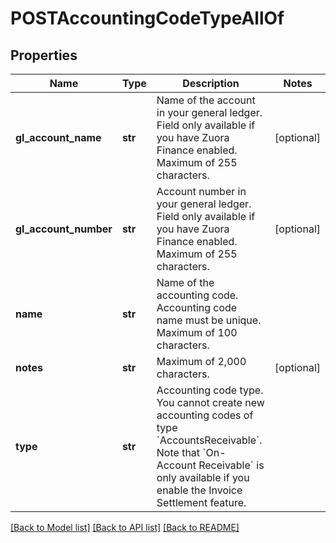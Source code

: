 # POSTAccountingCodeTypeAllOf

## Properties
Name | Type | Description | Notes
------------ | ------------- | ------------- | -------------
**gl_account_name** | **str** | Name of the account in your general ledger.  Field only available if you have Zuora Finance enabled. Maximum of 255 characters.  | [optional] 
**gl_account_number** | **str** | Account number in your general ledger.  Field only available if you have Zuora Finance enabled. Maximum of 255 characters.  | [optional] 
**name** | **str** | Name of the accounting code.  Accounting code name must be unique. Maximum of 100 characters.  | 
**notes** | **str** | Maximum of 2,000 characters.  | [optional] 
**type** | **str** | Accounting code type. You cannot create new accounting codes of type &#x60;AccountsReceivable&#x60;.   Note that &#x60;On-Account Receivable&#x60; is only available if you enable the Invoice Settlement feature.   | 

[[Back to Model list]](../README.md#documentation-for-models) [[Back to API list]](../README.md#documentation-for-api-endpoints) [[Back to README]](../README.md)


